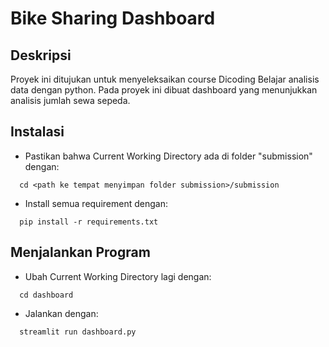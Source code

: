 # Bike Sharing Dashboard
## Deskripsi
Proyek ini ditujukan untuk menyeleksaikan course Dicoding Belajar analisis data dengan python. Pada proyek ini dibuat dashboard yang menunjukkan analisis jumlah sewa sepeda.<br>
## Instalasi
- Pastikan bahwa Current Working Directory ada di folder "submission" dengan:
```
  cd <path ke tempat menyimpan folder submission>/submission
```
- Install semua requirement dengan:
```
  pip install -r requirements.txt
```
## Menjalankan Program
- Ubah Current Working Directory lagi dengan:
```
  cd dashboard
```
- Jalankan dengan:
```
  streamlit run dashboard.py
```
  

